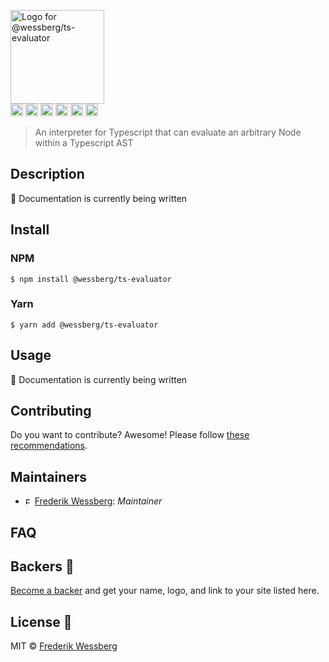 <img alt="Logo for @wessberg/ts-evaluator" src="https://raw.githubusercontent.com/wessberg/ts-evaluator/master/documentation/asset/ts-evaluator-logo.png" height="150"></img><br>
<a href="https://npmcharts.com/compare/@wessberg/ts-evaluator?minimal=true"><img alt="Downloads per month" src="https://img.shields.io/npm/dm/%40wessberg%2Fts-evaluator.svg" height="20"></img></a>
<a href="https://david-dm.org/wessberg/ts-evaluator"><img alt="Dependencies" src="https://img.shields.io/david/wessberg/ts-evaluator.svg" height="20"></img></a>
<a href="https://www.npmjs.com/package/@wessberg/ts-evaluator"><img alt="NPM Version" src="https://badge.fury.io/js/%40wessberg%2Fts-evaluator.svg" height="20"></img></a>
<a href="https://github.com/wessberg/ts-evaluator/graphs/contributors"><img alt="Contributors" src="https://img.shields.io/github/contributors/wessberg%2Fts-evaluator.svg" height="20"></img></a>
<a href="https://opensource.org/licenses/MIT"><img alt="MIT License" src="https://img.shields.io/badge/License-MIT-yellow.svg" height="20"></img></a>
<a href="https://www.patreon.com/bePatron?u=11315442"><img alt="Support on Patreon" src="https://c5.patreon.com/external/logo/become_a_patron_button@2x.png" height="20"></img></a>

> An interpreter for Typescript that can evaluate an arbitrary Node within a Typescript AST

## Description

🚧 Documentation is currently being written

## Install

### NPM

```
$ npm install @wessberg/ts-evaluator
```

### Yarn

```
$ yarn add @wessberg/ts-evaluator
```

## Usage

🚧 Documentation is currently being written

## Contributing

Do you want to contribute? Awesome! Please follow [these recommendations](./CONTRIBUTING.md).

## Maintainers

- <a href="https://github.com/wessberg"><img alt="Frederik Wessberg" src="https://avatars2.githubusercontent.com/u/20454213?s=460&v=4" height="11"></img></a> [Frederik Wessberg](https://github.com/wessberg): _Maintainer_

## FAQ

<!-- Write your FAQ here -->

## Backers 🏅

[Become a backer](https://www.patreon.com/bePatron?u=11315442) and get your name, logo, and link to your site listed here.

## License 📄

MIT © [Frederik Wessberg](https://github.com/wessberg)
